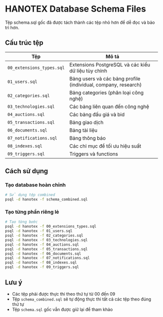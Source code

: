 # HANOTEX Database Schema Files

Tệp schema.sql gốc đã được tách thành các tệp nhỏ hơn để dễ đọc và bảo trì hơn.

## Cấu trúc tệp

| Tệp                       | Mô tả                                                          |
| ------------------------- | -------------------------------------------------------------- |
| `00_extensions_types.sql` | Extensions PostgreSQL và các kiểu dữ liệu tùy chỉnh            |
| `01_users.sql`            | Bảng users và các bảng profile (individual, company, research) |
| `02_categories.sql`       | Bảng categories (phân loại công nghệ)                          |
| `03_technologies.sql`     | Các bảng liên quan đến công nghệ                               |
| `04_auctions.sql`         | Các bảng đấu giá và bid                                        |
| `05_transactions.sql`     | Bảng giao dịch                                                 |
| `06_documents.sql`        | Bảng tài liệu                                                  |
| `07_notifications.sql`    | Bảng thông báo                                                 |
| `08_indexes.sql`          | Các chỉ mục để tối ưu hiệu suất                                |
| `09_triggers.sql`         | Triggers và functions                                          |

## Cách sử dụng

### Tạo database hoàn chỉnh

```bash
# Sử dụng tệp combined
psql -d hanotex -f schema_combined.sql
```

### Tạo từng phần riêng lẻ

```bash
# Tạo từng bước
psql -d hanotex -f 00_extensions_types.sql
psql -d hanotex -f 01_users.sql
psql -d hanotex -f 02_categories.sql
psql -d hanotex -f 03_technologies.sql
psql -d hanotex -f 04_auctions.sql
psql -d hanotex -f 05_transactions.sql
psql -d hanotex -f 06_documents.sql
psql -d hanotex -f 07_notifications.sql
psql -d hanotex -f 08_indexes.sql
psql -d hanotex -f 09_triggers.sql
```

## Lưu ý

- Các tệp phải được thực thi theo thứ tự từ 00 đến 09
- Tệp `schema_combined.sql` sẽ tự động thực thi tất cả các tệp theo đúng thứ tự
- Tệp `schema.sql` gốc vẫn được giữ lại để tham khảo
